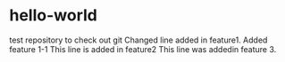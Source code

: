 # hello-world
test repository to check out git
Changed line added in feature1. Added feature 1-1
This line is added in feature2
This line was addedin feature 3.